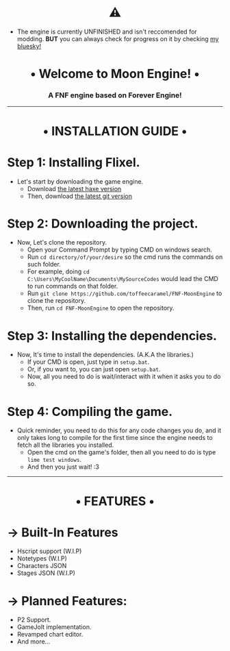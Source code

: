 <h1 align="center">⚠️</h1>

* The engine is currently UNFINISHED and isn't reccomended for modding. **BUT** you can always check for progress on it by checking [my bluesky!](https://bsky.app/profile/toffeecaramel.bsky.social)

<h1 align="center">• Welcome to Moon Engine! • </h1>
<h3 align="center">A FNF engine based on Forever Engine!</h3>

----------------------------------------------

<h1 align="center">• INSTALLATION GUIDE • </h1>

# Step 1: Installing Flixel.
* Let's start by downloading the game engine.
    - Download [the latest haxe version](https://haxe.org)
    - Then, download [the latest git version](https://www.git-scm.com)

# Step 2: Downloading the project.
* Now, Let's clone the repository.
    - Open your Command Prompt by typing CMD on windows search.
    - Run `cd directory/of/your/desire` so the cmd runs the commands on such folder.
    - For example, doing `cd C:\Users\MyCoolName\Documents\MySourceCodes` would lead the CMD to run commands on that folder.
    - Run `git clone https://github.com/toffeecaramel/FNF-MoonEngine` to clone the repository.
    - Then, run `cd FNF-MoonEngine` to open the repository.

# Step 3: Installing the dependencies.
* Now, It's time to install the dependencies. (A.K.A the libraries.)
    - If your CMD is open, just type in `setup.bat`.
    - Or, if you want to, you can just open `setup.bat`.
    - Now, all you need to do is wait/interact with it when it asks you to do so.

# Step 4: Compiling the game.
* Quick reminder, you need to do this for any code changes you do, and it only takes long to compile for the first time since the engine needs to fetch all the libraries you installed.
    - Open the cmd on the game's folder, then all you need to do is type `lime test windows`.
    - And then you just wait! :3

----------------------------------------------

<h1 align="center">• FEATURES • </h1>

# -> Built-In Features
* Hscript support (W.I.P)
* Notetypes (W.I.P)
* Characters JSON
* Stages JSON (W.I.P)

# -> Planned Features:
* P2 Support.
* GameJolt implementation.
* Revamped chart editor.
* And more...
